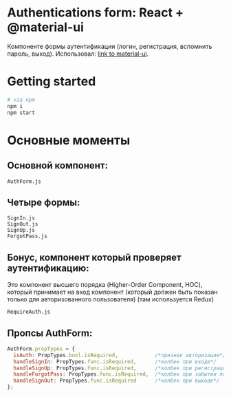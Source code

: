 # Authentications form: React + @material-ui
Компоненте формы аутентификации (логин, регистрация, вспомнить пароль, выход).
Использовал: [link to material-ui](https://material-ui.com/ru/).

# Getting started
```bash
# via npm
npm i
npm start
```
# Основные моменты
## Основной компонент:
```
AuthForm.js
```
## Четыре формы: 
```
SignIn.js
SignOut.js
SignUp.js
ForgotPass.js
```
## Бонус, компонент который проверяет аутентификацию:
Это компонент высшего порядка (Higher-Order Component, HOC), который принимает на вход компонент (который должен быть показан только для авторизованного пользователя) (там используется Redux)
```
RequireAuth.js
```
## Пропсы AuthForm:
```js
AuthForm.propTypes = {
  isAuth: PropTypes.bool.isRequired,            /*признак авторизации*/
  handleSignIn: PropTypes.func.isRequired,      /*колбек при входе*/
  handleSignUp: PropTypes.func.isRequired,      /*колбек при регистрации*/
  handleForgotPass: PropTypes.func.isRequired,  /*колбек при забытии пароля*/
  handleSignOut: PropTypes.func.isRequired      /*колбек при выходе*/
};
```
